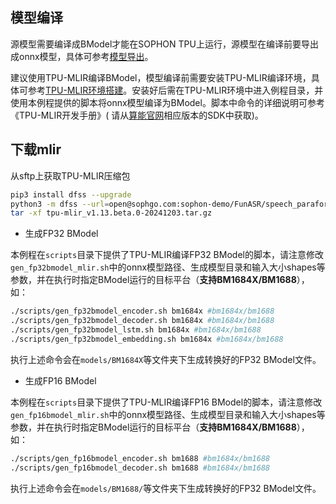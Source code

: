 ## 模型编译

源模型需要编译成BModel才能在SOPHON TPU上运行，源模型在编译前要导出成onnx模型，具体可参考[模型导出](./docs/Export_Guide.md)。

建议使用TPU-MLIR编译BModel，模型编译前需要安装TPU-MLIR编译环境，具体可参考[TPU-MLIR环境搭建](https://github.com/sophgo/sophon-demo/blob/release/docs/Environment_Install_Guide.md#1-tpu-mlir环境搭建)。安装好后需在TPU-MLIR环境中进入例程目录，并使用本例程提供的脚本将onnx模型编译为BModel。脚本中命令的详细说明可参考《TPU-MLIR开发手册》( 请从[算能官网](https://developer.sophgo.com/site/index.html?categoryActive=material)相应版本的SDK中获取)。

## 下载mlir
从sftp上获取TPU-MLIR压缩包
```bash
pip3 install dfss --upgrade
python3 -m dfss --url=open@sophgo.com:sophon-demo/FunASR/speech_paraformer-large-contextual_asr_nat-zh-cn-16k-common-vocab8404/tpu-mlir_v1.13.beta.0-20241203.tar.gz
tar -xf tpu-mlir_v1.13.beta.0-20241203.tar.gz
```

- 生成FP32 BModel

​本例程在`scripts`目录下提供了TPU-MLIR编译FP32 BModel的脚本，请注意修改`gen_fp32bmodel_mlir.sh`中的onnx模型路径、生成模型目录和输入大小shapes等参数，并在执行时指定BModel运行的目标平台（**支持BM1684X/BM1688**），如：

```bash
./scripts/gen_fp32bmodel_encoder.sh bm1684x #bm1684x/bm1688
./scripts/gen_fp32bmodel_decoder.sh bm1684x #bm1684x/bm1688
./scripts/gen_fp32bmodel_lstm.sh bm1684x #bm1684x/bm1688
./scripts/gen_fp32bmodel_embedding.sh bm1684x #bm1684x/bm1688
```

​执行上述命令会在`models/BM1684X`等文件夹下生成转换好的FP32 BModel文件。

- 生成FP16 BModel

​本例程在`scripts`目录下提供了TPU-MLIR编译FP16 BModel的脚本，请注意修改`gen_fp16bmodel_mlir.sh`中的onnx模型路径、生成模型目录和输入大小shapes等参数，并在执行时指定BModel运行的目标平台（**支持BM1684X/BM1688**），如：

```bash
./scripts/gen_fp16bmodel_encoder.sh bm1688 #bm1684x/bm1688
./scripts/gen_fp16bmodel_decoder.sh bm1688 #bm1684x/bm1688
```

​执行上述命令会在`models/BM1688/`等文件夹下生成转换好的FP32 BModel文件。
